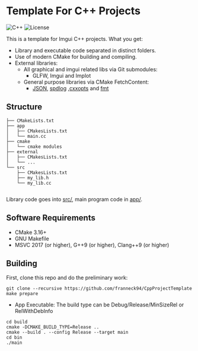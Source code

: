 # Template For C++ Projects

![C++](https://camo.githubusercontent.com/c59efb57803dde7f352f4932a468a7f39fa2fb5f/68747470733a2f2f696d672e736869656c64732e696f2f62616467652f632532422532422d31312f31342f31372f32302d626c75652e737667)
![License](https://camo.githubusercontent.com/890acbdcb87868b382af9a4b1fac507b9659d9bf/68747470733a2f2f696d672e736869656c64732e696f2f62616467652f6c6963656e73652d4d49542d626c75652e737667)

This is a template for Imgui C++ projects. What you get:

- Library and executable code separated in distinct folders.
- Use of modern CMake for building and compiling.
- External libraries:
  - All graphical and imgui related libs via Git submodules:
    - GLFW, Imgui and Implot
  - General purpose libraries via CMake FetchContent:
    - [JSON](https://github.com/nlohmann/json), [spdlog](https://github.com/gabime/spdlog) ,[cxxopts](https://github.com/jarro2783/cxxopts) and [fmt](https://github.com/fmtlib/fmt)

## Structure

``` text
├── CMakeLists.txt
├── app
│   ├── CMakesLists.txt
│   └── main.cc
├── cmake
│   └── cmake modules
├── external
│   ├── CMakesLists.txt
│   └── ...
└── src
    ├── CMakesLists.txt
    ├── my_lib.h
    └── my_lib.cc
   
```

Library code goes into [src/](src/), main program code in [app/](app).

## Software Requirements

- CMake 3.16+
- GNU Makefile
- MSVC 2017 (or higher), G++9 (or higher), Clang++9 (or higher)

## Building

First, clone this repo and do the preliminary work:

```shell
git clone --recursive https://github.com/franneck94/CppProjectTemplate
make prepare
```

- App Executable:
The build type can be Debug/Release/MinSizeRel or RelWithDebInfo

```shell
cd build
cmake -DCMAKE_BUILD_TYPE=Release ..
cmake --build . --config Release --target main
cd bin
./main
```
